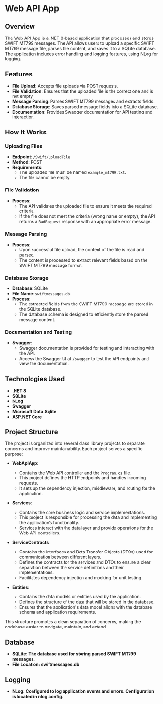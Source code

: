 # Web API App

## Overview

The Web API App is a .NET 8-based application that processes and stores SWIFT MT799 messages. The API allows users to upload a specific SWIFT MT799 message file, parses the content, and saves it to a SQLite database. The application includes error handling and logging features, using NLog for logging.

## Features

- **File Upload**: Accepts file uploads via POST requests.
- **File Validation**: Ensures that the uploaded file is the correct one and is not empty.
- **Message Parsing**: Parses SWIFT MT799 messages and extracts fields.
- **Database Storage**: Saves parsed message fields into a SQLite database.
- **Documentation**: Provides Swagger documentation for API testing and interaction.

## How It Works

### Uploading Files

- **Endpoint**: `/Swift/UploadFile`
- **Method**: POST
- **Requirements**:
  - The uploaded file must be named `example_mt799.txt`.
  - The file cannot be empty.

### File Validation

- **Process**:
  - The API validates the uploaded file to ensure it meets the required criteria.
  - If the file does not meet the criteria (wrong name or empty), the API returns a `BadRequest` response with an appropriate error message.

### Message Parsing

- **Process**:
  - Upon successful file upload, the content of the file is read and parsed.
  - The content is processed to extract relevant fields based on the SWIFT MT799 message format.

### Database Storage

- **Database**: SQLite
- **File Name**: `swiftmessages.db`
- **Process**:
  - The extracted fields from the SWIFT MT799 message are stored in the SQLite database.
  - The database schema is designed to efficiently store the parsed message content.

### Documentation and Testing

- **Swagger**: 
  - Swagger documentation is provided for testing and interacting with the API.
  - Access the Swagger UI at `/swagger` to test the API endpoints and view the documentation.

## Technologies Used

- **.NET 8**
- **SQLite**
- **NLog**
- **Swagger**
- **Microsoft.Data.Sqlite**
- **ASP.NET Core**

## Project Structure

The project is organized into several class library projects to separate concerns and improve maintainability. Each project serves a specific purpose:

- **WebApiApp**: 
  - Contains the Web API controller and the `Program.cs` file. 
  - This project defines the HTTP endpoints and handles incoming requests.
  - It sets up the dependency injection, middleware, and routing for the application.

- **Services**: 
  - Contains the core business logic and service implementations.
  - This project is responsible for processing the data and implementing the application’s functionality.
  - Services interact with the data layer and provide operations for the Web API controllers.

- **ServiceContracts**:
  - Contains the interfaces and Data Transfer Objects (DTOs) used for communication between different layers.
  - Defines the contracts for the services and DTOs to ensure a clear separation between the service definitions and their implementations.
  - Facilitates dependency injection and mocking for unit testing.

- **Entities**:
  - Contains the data models or entities used by the application.
  - Defines the structure of the data that will be stored in the database.
  - Ensures that the application's data model aligns with the database schema and application requirements.

This structure promotes a clean separation of concerns, making the codebase easier to navigate, maintain, and extend.

## Database

- **SQLite: The database used for storing parsed SWIFT MT799 messages.**
- **File Location: swiftmessages.db**

## Logging
- **NLog: Configured to log application events and errors. Configuration is located in nlog.config.**
